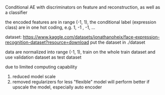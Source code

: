 Conditional AE with discriminators on feature and reconstruction, as well as a classifier

the encoded features are in range (-1, 1), the conditional label (expression class) are in one hot coding, e.g. 1, -1 , -1, ...

dataset: https://www.kaggle.com/datasets/jonathanoheix/face-expression-recognition-dataset?resource=download
put the dataset in ./dataset

data are normalized into range (-1, 1), train on the whole train dataset and use validation dataset as test dataset

due to limited computing capability
1. reduced model scale
2. removed regularizers for less "flexible" model
will perform better if upscale the model, especially auto encoder